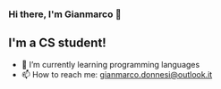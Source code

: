 ### Hi there, I'm Gianmarco 👋 

## I'm a CS student!

- 🌱 I’m currently learning programming languages
- 📫 How to reach me: gianmarco.donnesi@outlook.it

